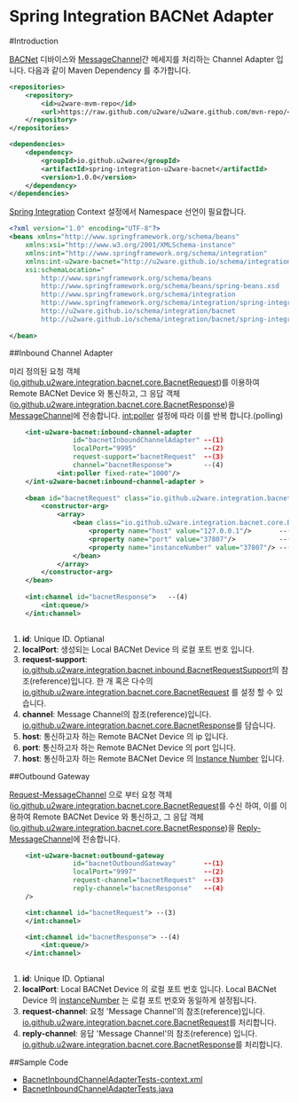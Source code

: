 Spring Integration BACNet Adapter
=================================================

#Introduction 

[BACNet](http://www.bacnet.org/) 디바이스와 [MessageChannel](http://docs.spring.io/spring-integration/docs/4.2.4.RELEASE/reference/html/messaging-channels-section.html#channel)간 메세지를 처리하는 Channel Adapter 입니다. 
다음과 같이 Maven Dependency 를 추가합니다.

```xml
<repositories>
    <repository>
        <id>u2ware-mvm-repo</id>
        <url>https://raw.github.com/u2ware/u2ware.github.com/mvn-repo/</url>
    </repository>
</repositories>

<dependencies>
	<dependency>
		<groupId>io.github.u2ware</groupId>
		<artifactId>spring-integration-u2ware-bacnet</artifactId>
		<version>1.0.0</version>
	</dependency>
</dependencies>
```

[Spring Integration](http://projects.spring.io/spring-integration/) Context 설정에서 Namespace 선언이 필요합니다.

```xml
<?xml version="1.0" encoding="UTF-8"?>
<beans xmlns="http://www.springframework.org/schema/beans"
	xmlns:xsi="http://www.w3.org/2001/XMLSchema-instance"
	xmlns:int="http://www.springframework.org/schema/integration"
	xmlns:int-u2ware-bacnet="http://u2ware.github.io/schema/integration/bacnet"
	xsi:schemaLocation="
		http://www.springframework.org/schema/beans 
		http://www.springframework.org/schema/beans/spring-beans.xsd
		http://www.springframework.org/schema/integration 
		http://www.springframework.org/schema/integration/spring-integration.xsd
		http://u2ware.github.io/schema/integration/bacnet 
		http://u2ware.github.io/schema/integration/bacnet/spring-integration-bacnet.xsd">
		
</bean>
```

##Inbound Channel Adapter

미리 정의된 요청 객체([io.github.u2ware.integration.bacnet.core.BacnetRequest](src/main/java/io/github/u2ware/integration/core/inbound/BacnetRequest.java))를 이용하여 Remote BACNet Device 와 통신하고, 그 응답 객체([io.github.u2ware.integration.bacnet.core.BacnetResponse](src/main/java/io/github/u2ware/integration/core/inbound/BacnetResponse.java))을 [MessageChannel](http://docs.spring.io/spring-integration/docs/4.2.4.RELEASE/reference/html/messaging-channels-section.html#channel)에 전송합니다. <int:poller> 설정에 따라 이를 반복 합니다.(polling) 

```xml
	<int-u2ware-bacnet:inbound-channel-adapter 
				id="bacnetInboundChannelAdapter" --(1)
				localPort="9995"                 --(2)
				request-support="bacnetRequest"  --(3)
				channel="bacnetResponse">        --(4)
			<int:poller fixed-rate="1000"/>
	</int-u2ware-bacnet:inbound-channel-adapter >
	
	<bean id="bacnetRequest" class="io.github.u2ware.integration.bacnet.inbound.BacnetRequestSupport"> --(3)
		<constructor-arg>
			<array>
				<bean class="io.github.u2ware.integration.bacnet.core.BacnetRequest">
					<property name="host" value="127.0.0.1"/>       --(5)
					<property name="port" value="37807"/>           --(6)
					<property name="instanceNumber" value="37807"/> --(7)
				</bean>
			</array>
		</constructor-arg>
	</bean>
	
	<int:channel id="bacnetResponse">   --(4)
		<int:queue/>
	</int:channel>
	              
```
1. **id**:	Unique ID.  Optianal
2. **localPort**: 생성되는 Local BACNet Device 의 로컬 포트 번호 입니다.
3. **request-support**:  [io.github.u2ware.integration.bacnet.inbound.BacnetRequestSupport](src/main/java/io/github/u2ware/integration/bacnet/inbound/BacnetRequestSupport.java)의 참조(reference)입니다. 한 개 혹은 다수의 [io.github.u2ware.integration.bacnet.core.BacnetRequest](src/main/java/io/github/u2ware/integration/core/inbound/BacnetRequest.java) 를 설정 할 수 있습니다.
4. **channel**: Message Channel의 참조(reference)입니다. [io.github.u2ware.integration.bacnet.core.BacnetResponse](src/main/java/io/github/u2ware/integration/bacnet/core/BacnetResponse.java)를 담습니다.
5. **host**: 통신하고자 하는 Remote BACNet Device 의 ip 입니다.
6. **port**: 통신하고자 하는 Remote BACNet Device 의 port 입니다.
7. **host**: 통신하고자 하는 Remote BACNet Device 의 [Instance Number](http://www.bacnet.org/) 입니다.


##Outbound Gateway

[Request-MessageChannel](http://docs.spring.io/spring-integration/docs/4.2.4.RELEASE/reference/html/messaging-channels-section.html#channel) 으로 부터 요청 객체([io.github.u2ware.integration.bacnet.core.BacnetRequest](src/main/java/io/github/u2ware/integration/core/inbound/BacnetRequest.java)를 수신 하여, 이를 이용하여 Remote BACNet Device 와 통신하고, 그 응답 객체([io.github.u2ware.integration.bacnet.core.BacnetResponse](src/main/java/io/github/u2ware/integration/core/inbound/BacnetResponse.java))을 [Reply-MessageChannel](http://docs.spring.io/spring-integration/docs/4.2.4.RELEASE/reference/html/messaging-channels-section.html#channel)에 전송합니다.

```xml
	<int-u2ware-bacnet:outbound-gateway 
				id="bacnetOutboundGateway"       --(1)      
				localPort="9997"                 --(2)           
				request-channel="bacnetRequest"  --(3)
				reply-channel="bacnetResponse"   --(4)
	/>

	<int:channel id="bacnetRequest"> --(3)
	</int:channel>

	<int:channel id="bacnetResponse"> --(4)
		<int:queue/>
	</int:channel>
	
```
1. **id**:	Unique ID.  Optianal
2. **localPort**: Local BACNet Device 의 로컬 포트 번호 입니다. Local BACNet Device 의 [instanceNumber](http://www.bacnet.org/) 는 로컬 포트 번호와 동일하게 설정됩니다.
3. **request-channel**: 요청 'Message Channel'의 참조(reference)입니다. [io.github.u2ware.integration.bacnet.core.BacnetRequest](src/main/java/io/github/u2ware/integration/bacnet/core/BacnetRequest.java)를 처리합니다.
4. **reply-channel**: 응답 'Message Channel'의 참조(reference) 입니다. [io.github.u2ware.integration.bacnet.core.BacnetResponse](src/main/java/io/github/u2ware/integration/bacnet/core/BacnetResponse.java)를 처리합니다. 

##Sample Code

* [BacnetInboundChannelAdapterTests-context.xml](src/test/java/io/github/u2ware/integration/bacnet/inbound/BacnetInboundChannelAdapterTests-context.xml)
* [BacnetInboundChannelAdapterTests.java](src/test/java/io/github/u2ware/integration/bacnet/inbound/BacnetInboundChannelAdapterTests.java)


